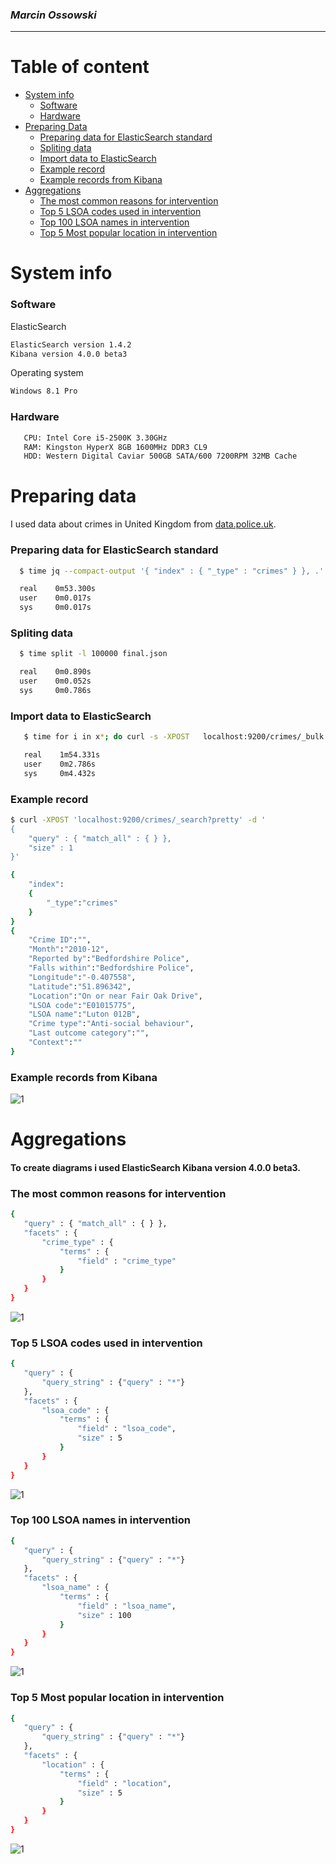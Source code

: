 ### *Marcin Ossowski*

----

# Table of content
- [System info](#system-info)
    - [Software](#software)
    - [Hardware](#hardware)
- [Preparing Data](#preparing-data)
    - [Preparing data for ElasticSearch standard](#preparing-data-for-elasticsearch-standard)
    - [Spliting data](#spliting-data)
    - [Import data to ElasticSearch](#import-data-to-elasticsearch)
    - [Example record](#example-record)
    - [Example records from Kibana](#example-records-from-kibana)
- [Aggregations](#aggregations)
    - [The most common reasons for intervention](#the-most-common-reasons-for-intervention)
    - [Top 5 LSOA codes used in intervention](#top-5-lsoa-codes-used-in-intervention)
    - [Top 100 LSOA names in intervention](#top-100-lsoa-names-in-intervention)
    - [Top 5 Most popular location in intervention](#top-5-most-popular-location-in-intervention)
    
# System info

### Software

ElasticSearch
```bash
ElasticSearch version 1.4.2 
Kibana version 4.0.0 beta3
```
Operating system
```bash
Windows 8.1 Pro
```

### Hardware

```bash
   CPU: Intel Core i5-2500K 3.30GHz
   RAM: Kingston HyperX 8GB 1600MHz DDR3 CL9
   HDD: Western Digital Caviar 500GB SATA/600 7200RPM 32MB Cache
```

# Preparing data

I used data about crimes in United Kingdom from [data.police.uk](http://data.police.uk/data/).

### Preparing data for ElasticSearch standard

```bash
  $ time jq --compact-output '{ "index" : { "_type" : "crimes" } }, .' crimes.json > final.json

  real    0m53.300s
  user    0m0.017s
  sys     0m0.017s
```

### Spliting data 

```bash
  $ time split -l 100000 final.json

  real    0m0.890s
  user    0m0.052s
  sys     0m0.786s
```

### Import data to ElasticSearch

```bash
   $ time for i in x*; do curl -s -XPOST   localhost:9200/crimes/_bulk --data-binary @$i; done

   real    1m54.331s
   user    0m2.786s
   sys     0m4.432s
```

### Example record

```bash
$ curl -XPOST 'localhost:9200/crimes/_search?pretty' -d '
{
    "query" : { "match_all" : { } },
    "size" : 1 
}'
```

```bash
{
    "index":
    {
        "_type":"crimes"
    }
}
{
    "Crime ID":"",
    "Month":"2010-12",
    "Reported by":"Bedfordshire Police",
    "Falls within":"Bedfordshire Police",
    "Longitude":"-0.407558",
    "Latitude":"51.896342",
    "Location":"On or near Fair Oak Drive",
    "LSOA code":"E01015775",
    "LSOA name":"Luton 012B",
    "Crime type":"Anti-social behaviour",
    "Last outcome category":"",
    "Context":""
}
```

### Example records from Kibana

![1](https://github.com/mossowski/NoSQL-egz/blob/master/images/kibanarecord.png)

# Aggregations

#### To create diagrams i used ElasticSearch Kibana version 4.0.0 beta3.

### The most common reasons for intervention

```bash
{
   "query" : { "match_all" : { } },
   "facets" : {
       "crime_type" : {
           "terms" : {
               "field" : "crime_type"
           }
       }
   }
}
```
![1](https://github.com/mossowski/NoSQL-egz/blob/master/images/kibanacrime.png)

### Top 5 LSOA codes used in intervention

```bash
{
   "query" : {
       "query_string" : {"query" : "*"}
   },
   "facets" : {
       "lsoa_code" : {
           "terms" : {
               "field" : "lsoa_code",
               "size" : 5
           }
       }
   }
}
```

![1](https://github.com/mossowski/NoSQL-egz/blob/master/images/kibanalsoa.png)

### Top 100 LSOA names in intervention

```bash
{
   "query" : {
       "query_string" : {"query" : "*"}
   },
   "facets" : {
       "lsoa_name" : {
           "terms" : {
               "field" : "lsoa_name",
               "size" : 100
           }
       }
   }
}
```

![1](https://github.com/mossowski/NoSQL-egz/blob/master/images/kibanalsoaname.png)

### Top 5 Most popular location in intervention

```bash
{
   "query" : {
       "query_string" : {"query" : "*"}
   },
   "facets" : {
       "location" : {
           "terms" : {
               "field" : "location",
               "size" : 5
           }
       }
   }
}
```

![1](https://github.com/mossowski/NoSQL-egz/blob/master/images/kibanalocation.png)

